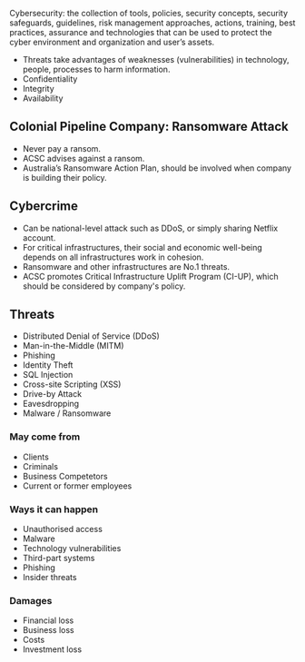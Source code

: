Cybersecurity: the collection of tools, policies, security concepts, security safeguards, guidelines, risk management approaches, actions, training, best practices, assurance and technologies that can be used to protect the cyber environment and organization and user’s assets.

* Threats take advantages of weaknesses (vulnerabilities) in technology, people, processes to harm information.
* Confidentiality
* Integrity
* Availability

## Colonial Pipeline Company: Ransomware Attack 

* Never pay a ransom.
* ACSC advises against a ransom.
* Australia’s Ransomware Action Plan, should be involved when company is building their policy.

## Cybercrime

* Can be national-level attack such as DDoS, or simply sharing Netflix account.
* For critical infrastructures, their social and economic well-being depends on all infrastructures work in cohesion.
* Ransomware and other infrastructures are No.1 threats.
* ACSC promotes Critical Infrastructure Uplift Program (CI-UP), which should be considered by company's policy.

## Threats

* Distributed Denial of Service (DDoS)
* Man-in-the-Middle (MITM)
* Phishing
* Identity Theft
* SQL Injection
* Cross-site Scripting (XSS)
* Drive-by Attack
* Eavesdropping
* Malware / Ransomware

### May come from

* Clients
* Criminals
* Business Competetors
* Current or former employees

### Ways it can happen

* Unauthorised access
* Malware
* Technology vulnerabilities
* Third-part systems
* Phishing
* Insider threats

### Damages

* Financial loss
* Business loss
* Costs
* Investment loss
